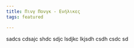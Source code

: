 ```yaml
---
title: Πινγ Πονγκ - Ενήλικες
tags: featured

---
```



sadcs cdsajc shdc sdjc lsdjkc lkjsdh csdh csdc sd